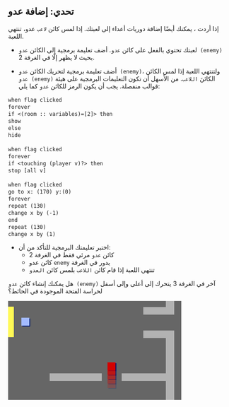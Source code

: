 ## تحدي: إضافة عدو

إذا أردت ، يمكنك أيضًا إضافة دوريات أعداء إلى لعبتك. إذا لمس كائن `لاعب` عدو، تنتهي اللعبة.

+ لعبتك تحتوي بالفعل على كائن `عدو`. أضف تعليمة برمجية إلى الكائن `عدو (enemy)` بحيث لا يظهر إلّا في الغرفة 2.

+ أضف تعليمة برمجية لتحريك الكائن `عدو (enemy)`، ولتنتهي اللعبة إذا لمس الكائن `عدو (enemy)` الكائنَ `اللاعب`. من الأسهل أن تكون التعليمات البرمجية على هيئة قوالب منفصلة. يجب أن يكون الرمز للكائن `عدو` كما يلي:

```blocks3
when flag clicked
forever
if <(room :: variables)=[2]> then
show
else
hide

when flag clicked
forever
if <touching (player v)?> then
stop [all v]

when flag clicked
go to x: (170) y:(0)
forever
repeat (130)
change x by (-1)
end
repeat (130)
change x by (1)
```

+ اختبر تعليمتك البرمجية للتأكد من أن: 
    + كائن `عدو` مرئي فقط في الغرفة 2
    + كائن عدو ` enemy ` يدور في الغرفة
    + تنتهي اللعبة إذا قام كائن `اللاعب` بلمس كائن `العدو `

هل يمكنك إنشاء كائن `عدو (enemy)` آخر في الغرفة 3 يتحرك إلى أعلى وإلى أسفل لحراسة الفتحة الموجودة في الحائط؟

![لقطة شاشة](images/world-enemy2.png)